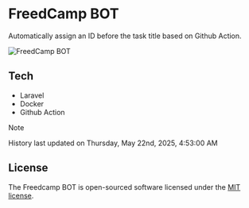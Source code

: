 # FreedCamp BOT

Automatically assign an ID before the task title based on Github Action.

![FreedCamp BOT](https://repository-images.githubusercontent.com/737932867/7d34798b-2680-471c-b089-a78a718d3d6a)

## Tech

- Laravel
- Docker
- Github Action

> [!NOTE]  
> History last updated on Thursday, May 22nd, 2025, 4:53:00 AM

## License

The Freedcamp BOT is open-sourced software licensed under the [MIT license](https://opensource.org/licenses/MIT).
